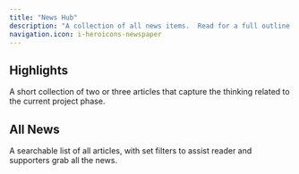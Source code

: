 ```yaml
---
title: "News Hub"
description: "A collection of all news items.  Read for a full outline of relevant articles or subscribe and received periodical updates."
navigation.icon: i-heroicons-newspaper
---
```


## Highlights

A short collection of two or three articles that capture the thinking related to the current project phase.



## All News

A searchable list of all articles, with set filters to assist reader and supporters grab all the news.






